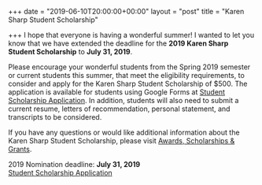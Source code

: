 +++
date = "2019-06-10T20:00:00+00:00"
layout = "post"
title = "Karen Sharp Student Scholarship"

+++
I hope that everyone is having a wonderful summer! I wanted to let you know that we have extended the deadline for the **2019 Karen Sharp Student Scholarship** to **July 31, 2019**.

Please encourage your wonderful students from the Spring 2019 semester or current students this summer, that meet the eligibility requirements, to consider and apply for the Karen Sharp Student Scholarship of $500. <!--more--> The application is available for students using Google Forms at <a href="http://bit.ly/michmatycscholarship/">Student Scholarship Application</a>. In addition, students will also need to submit a current resume, letters of recommendation, personal statement, and transcripts to be considered.

If you have any questions or would like additional information about the Karen Sharp Student Scholarship, please visit <a href="https://michmatyc.netlify.com/awards/">Awards, Scholarships & Grants</a>.

2019 Nomination deadline: **July 31, 2019**  
<a href="http://bit.ly/michmatycscholarship/">Student Scholarship Application</a>
